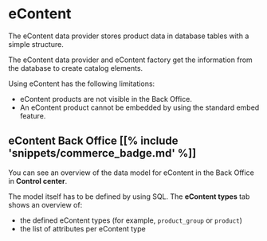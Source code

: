 # eContent

The eContent data provider stores product data in database tables with a simple structure. 

The eContent data provider and eContent factory get the information from the database to create catalog elements.

Using eContent has the following limitations:

- eContent products are not visible in the Back Office.
- An eContent product cannot be embedded by using the standard embed feature.

## eContent Back Office [[% include 'snippets/commerce_badge.md' %]]

You can see an overview of the data model for eContent in the Back Office in **Control center**.

The model itself has to be defined by using SQL. 
The **eContent types** tab shows an overview of:

- the defined eContent types (for example, `product_group` or `product`)
- the list of attributes per eContent type
